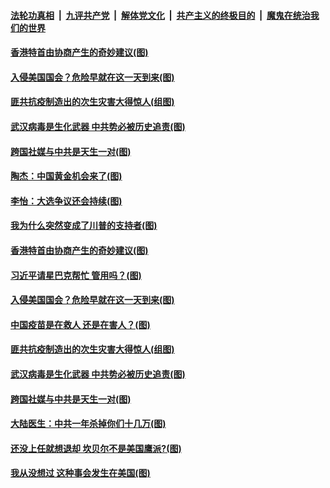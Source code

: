 ####  [法轮功真相](../../../../basic/blob/master/README.md?t=01191031) &nbsp;|&nbsp; [九评共产党](../../../../9ping.md/blob/master/README.md?t=01191031) &nbsp;|&nbsp; [解体党文化](../../../../jtdwh.md/blob/master/README.md?t=01191031)  &nbsp;|&nbsp; [共产主义的终极目的](../../../../gczydzjmd.md/blob/master/README.md?t=01191031) &nbsp;|&nbsp; [魔鬼在统治我们的世界](../../../../mgztzwmdsj.md/blob/master/README.md?t=01191031) 


#### [香港特首由协商产生的奇妙建议(图)](../pages/p4/959537.md?t=01191031) 

#### [入侵美国国会？危险早就在这一天到来(图)](../pages/p4/959458.md?t=01191031) 

#### [匪共抗疫制造出的次生灾害大得惊人(组图)](../pages/p4/959462.md?t=01191031) 

#### [武汉病毒是生化武器 中共势必被历史追责(图)](../pages/p4/959455.md?t=01191031) 

#### [跨国社媒与中共是天生一对(图)](../pages/p4/959449.md?t=01191031) 

#### [陶杰：中国黄金机会来了(图)](../pages/p4/959540.md?t=01191031) 


#### [李怡：大选争议还会持续(图)](../pages/p4/959542.md?t=01191031) 

#### [我为什么突然变成了川普的支持者(图)](../pages/p4/959538.md?t=01191031) 

#### [香港特首由协商产生的奇妙建议(图)](../pages/p4/959537.md?t=01191031) 

#### [习近平请星巴克帮忙 管用吗？(图)](../pages/p4/959535.md?t=01191031) 

#### [入侵美国国会？危险早就在这一天到来(图)](../pages/p4/959458.md?t=01191031) 




#### [中国疫苗是在救人 还是在害人？(图)](../pages/p4/959473.md?t=01191031) 

#### [匪共抗疫制造出的次生灾害大得惊人(组图)](../pages/p4/959462.md?t=01191031) 

#### [武汉病毒是生化武器 中共势必被历史追责(图)](../pages/p4/959455.md?t=01191031) 

#### [跨国社媒与中共是天生一对(图)](../pages/p4/959449.md?t=01191031) 

#### [大陆医生：中共一年杀掉你们十几万(图)](../pages/p4/959446.md?t=01191031) 

#### [还没上任就想退却 坎贝尔不是美国鹰派?(图)](../pages/p4/959445.md?t=01191031) 

#### [我从没想过 这种事会发生在美国(图)](../pages/p4/959442.md?t=01191031) 




